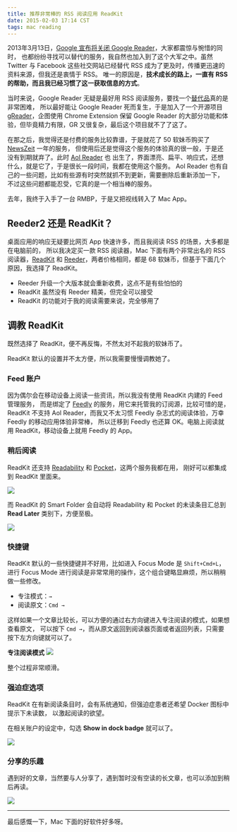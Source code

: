 ```yaml
---
title: 推荐非常棒的 RSS 阅读应用 ReadKit
date: 2015-02-03 17:14 CST
tags: mac reading
---
```


2013年3月13日，[Google 宣布将关闭 Google Reader][1]，大家都震惊与惋惜的同时，
也都纷纷寻找可以替代的服务，我自然也加入到了这个大军之中。虽然 Twitter 与 Facebook 
这些社交网站已经替代 RSS 成为了更及时，传播更迅速的资料来源，但我还是衷情于 RSS。
唯一的原因是，**技术成长的路上，一直有 RSS 的帮助，而且我已经习惯了这一获取信息的方式**。

当时来说，Google Reader 无疑是最好用 RSS 阅读服务，要找一个[替代品][2]真的是非常困难，
所以最好能让 Google Reader 死而复生，于是加入了一个开源项目 [gReader]，企图使用 
Chrome Extension 保留 Google Reader 的大部分功能和体验，但毕竟精力有限，GR 又很复杂，最后这个项目就不了了这了。

在那之后，我觉得还是付费的服务比较靠谱，于是就花了 50 软妹币购买了 [NewsZeit] 一年的服务，
但使用后还是觉得这个服务的体验真的很一般，于是还没有到期就弃了。此时 [Aol Reader] 也
出生了，界面漂亮、扁平、响应式，还想什么，就是它了，于是很长一段时间，我都在使用这个服务。
Aol Reader 也有自己的一些问题，比如有些源有时突然就抓不到更新，需要删除后重新添加一下，
不过这些问题都能忍受，它真的是一个相当棒的服务。

去年，我终于入手了一台 RMBP，于是又把视线转入了 Mac App。

## Reeder2 还是 ReadKit？

桌面应用的响应无疑要比网页 App 快速许多，而且我阅读 RSS 的场景，大多都是在电脑前的，
所以我决定买一款 RSS 阅读器，Mac 下面有两个非常出名的 RSS 阅读器，[ReadKit] 
和 [Reeder]，两者价格相同，都是 68 软妹币，但基于下面几个原因，我选择了 ReadKit。

- Reeder 升级一个大版本就会重新收费，这点不是有些怕怕的
- ReadKit 虽然没有 Reeder 精美，但完全可以接受
- ReadKit 的功能对于我的阅读需要来说，完全够用了

## 调教 ReadKit

既然选择了 ReadKit，便不再反悔，不然太对不起我的软妹币了。

ReadKit 默认的设置并不太方便，所以我需要慢慢调教她了。

### Feed 账户

因为偶尔会在移动设备上阅读一些资讯，所以我没有使用 ReadKit 内建的 Feed 管理服务，
而是绑定了 [Feedly] 的服务，用它来托管我的订阅源，比较可惜的是，ReadKit 不支持
Aol Reader，而我又不太习惯 Feedly 杂志式的阅读体验，万幸 Feedly 的移动应用体验非常棒，
所以迁移到 Feedly 也还算 OK。电脑上阅读就用 ReadKit，移动设备上就用 Feedly 的 App。

### 稍后阅读

ReadKit 还支持 [Readability] 和 [Pocket]，这两个服务我都在用，
刚好可以都集成到 ReadKit 里面来。

![](http://greatghoul.b0.upaiyun.com/1502/fwsxmhgfFxab.png)

而 ReadKit 的 Smart Folder 会自动将 Readability 和 Pocket 的未读条目汇总到
**Read Later** 类别下，方便至极。

![](http://greatghoul.b0.upaiyun.com/1502/uwsrmc1esr_-.png)

### 快捷键

ReadKit 默认的一些快捷键并不好用，比如进入 Focus Mode 是 `Shift+Cmd+L`，
进行 Focus Mode 进行阅读是非常常用的操作，这个组合键略显麻烦，所以稍稍做一些修改。

- 专注模式：`→`
- 阅读原文：`Cmd →`

这样如果一个文章比较长，可以方便的通过右方向键进入专注阅读的模式，如果想查看原文，
可以按下 `Cmd →`，而从原文返回到阅读器页面或者返回列表，只需要按下左方向键就可以了。

**专注阅读模式**
![](http://greatghoul.b0.upaiyun.com/1502/SmmIpRjbxARD.png)

整个过程非常顺滑。

### 强迫症选项

ReadKit 在有新阅读条目时，会有系统通知，但强迫症患者还希望 Docker 图标中提示下未读数，
以激起阅读的欲望。

在相关账户的设定中，勾选 **Show in dock badge** 就可以了。

![](http://greatghoul.b0.upaiyun.com/1502/gvmn6iThrz4D.png)

### 分享的乐趣

遇到好的文章，当然要与人分享了，遇到暂时没有空读的长文章，也可以添加到稍后再读。

![](http://greatghoul.b0.upaiyun.com/1502/3IxRzYXjIfaN.png)

---

最后感慨一下，Mac 下面的好软件好多呀。

[gReader]: https://github.com/amoblin/gReader
[NewsZeit]: https://www.newszeit.com/
[Aol Reader]: http://reader.aol.com/
[ReadKit]: http://readkitapp.com/
[Reeder]: http://reederapp.com/mac/
[Feedly]: http://feedly.com/
[Readability]: https://readability.com/
[Pocket]: https://getpocket.com/

[1]: http://www.williamlong.info/archives/3405.html
[2]: http://alternativeto.net/software/google-reader/